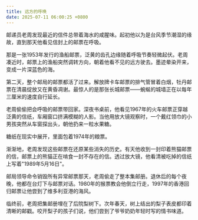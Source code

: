 ```yaml
---
title: 远方的呼唤
date: 2025-07-11 06:00:25 +0800
---
```


邮递员老周发现最近的信件总带着海水的咸腥味。起初他以为是台风季节潮湿的缘故，直到那天他看见信封上的邮票在呼吸。

那是一张1953年发行的渔船邮票，泛黄的齿孔边缘随着呼吸节奏轻微起伏。老周凑近时，邮票上的渔船突然调转方向，朝着他看不见的远方驶去。墨迹晕染开来，变成一片深蓝色的海。

第二天，整个邮局的邮票都活了过来。解放牌卡车邮票的排气管冒着白烟，牡丹邮票在清晨绽放又在黄昏凋谢。最惊人的是那张长城邮票——蜿蜒的城墙正在以每年三厘米的速度自行延长。

老周偷偷把会呼吸的邮票带回家。深夜书桌前，他看见1967年的火车邮票正穿越泛黄的信纸，车厢窗口挤满模糊的人影。当他用放大镜观察时，一个戴红领巾的小男孩突然从车窗探出头，朝他扔来一粒水果糖。

糖纸在现实中展开，里面包着1974年的粮票。

渐渐地，老周发现这些邮票在还原某些消失的历史。有天他收到一封印着熊猫邮票的信，邮票上的熊猫正在啃食一封不存在的信。透过放大镜，他看清被吃掉的信纸上写着"1989年5月16日"。

邮局领导命令销毁所有异常邮票那天，老周偷走了整本集邮册。退休后的每个夜晚，他都在台灯下与邮票对话。1980年的猴票教会他倒立行走，1997年的香港回归邮票让他尝到了维多利亚港的海风。

临终前，老周把集邮册埋在了后院梨树下。次年春天，树上结出的梨子表皮都印着清晰的邮戳。咬开梨子的孩子们说，他们尝到了爷爷奶奶年轻时写的情书味道。
